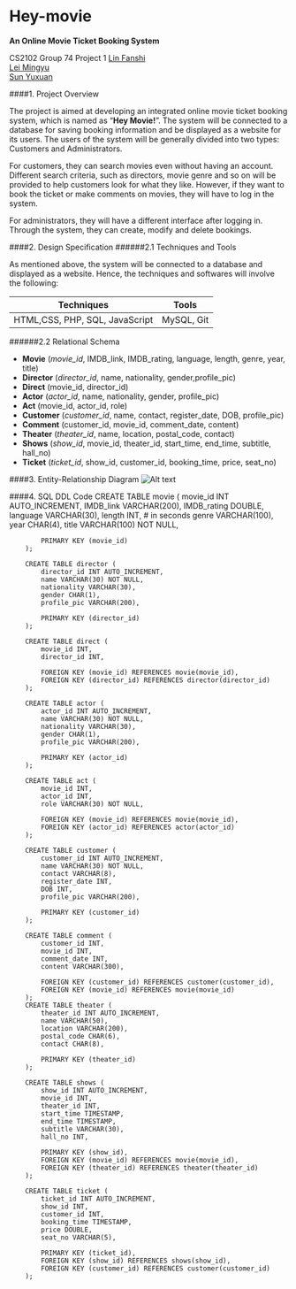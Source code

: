 Hey-movie
=========
**An Online Movie Ticket Booking System**

CS2102 Group 74 Project 1 
[Lin Fanshi](https://github.com/fanshicomic)  
[Lei Mingyu](https://github.com/lozy219)  
[Sun Yuxuan](https://github.com/VIN-S)  


####1. Project Overview

The project is aimed at developing an integrated online movie ticket booking system, which is named as “**Hey Movie!**”. The system will be connected to a database for saving booking information and be displayed as a website for its users. The users of the system will be generally divided into two types: Customers and Administrators.

For customers, they can search movies even without having an account. Different search criteria, such as directors, movie genre and so on will be provided to help customers look for what they like. However, if they want to book the ticket or make comments on movies, they will have to log in the system. 

For administrators, they will have a different interface after logging in. Through the system, they can create, modify and delete bookings.


####2. Design Specification
######2.1 Techniques and Tools 

As mentioned above, the system will be connected to a database and displayed as a website. Hence, the techniques and softwares will involve the following:

Techniques                     | Tools      | 
------------------------------ | ---------- | 
HTML,CSS, PHP, SQL, JavaScript | MySQL, Git |

######2.2 Relational Schema

* **Movie** (*movie_id*, IMDB_link, IMDB_rating, language, length, genre, year, title)
* **Director** (*director_id*, name, nationality, gender,profile_pic)
* **Direct** (movie_id, director_id)
* **Actor** (*actor_id*, name, nationality, gender, profile_pic)
* **Act** (movie_id, actor_id, role)
* **Customer** (*customer_id*, name, contact, register_date, DOB, profile_pic)
* **Comment** (customer_id, movie_id, comment_date, content)
* **Theater** (*theater_id*, name, location, postal_code, contact)
* **Shows** (*show_id*, movie_id, theater_id, start_time, end_time, subtitle, hall_no)
* **Ticket** (*ticket_id*, show_id, customer_id, booking_time, price, seat_no)



####3. Entity-Relationship Diagram
![Alt text](http://oi59.tinypic.com/167p954.jpg "ER diagram")



####4. SQL DDL Code
      CREATE TABLE movie (
			movie_id INT AUTO_INCREMENT, 
			IMDB_link VARCHAR(200),
			IMDB_rating DOUBLE,
			language VARCHAR(30),
			length INT, # in seconds
			genre VARCHAR(100),
			year CHAR(4),
			title VARCHAR(100) NOT NULL,

			PRIMARY KEY (movie_id)
		);

		CREATE TABLE director (
			director_id INT AUTO_INCREMENT,
			name VARCHAR(30) NOT NULL,
			nationality VARCHAR(30),
			gender CHAR(1),
			profile_pic VARCHAR(200),

			PRIMARY KEY (director_id)
		);

		CREATE TABLE direct (
			movie_id INT,
			director_id INT,

			FOREIGN KEY (movie_id) REFERENCES movie(movie_id),
			FOREIGN KEY (director_id) REFERENCES director(director_id)
		);

		CREATE TABLE actor (
			actor_id INT AUTO_INCREMENT,
			name VARCHAR(30) NOT NULL,
			nationality VARCHAR(30),
			gender CHAR(1),
			profile_pic VARCHAR(200),

			PRIMARY KEY (actor_id)
		);

		CREATE TABLE act (
			movie_id INT,
			actor_id INT,
			role VARCHAR(30) NOT NULL,

			FOREIGN KEY (movie_id) REFERENCES movie(movie_id),
			FOREIGN KEY (actor_id) REFERENCES actor(actor_id)
		);

		CREATE TABLE customer (
			customer_id INT AUTO_INCREMENT,
			name VARCHAR(30) NOT NULL,
			contact VARCHAR(8),
			register_date INT,
			DOB INT,
			profile_pic VARCHAR(200),

			PRIMARY KEY (customer_id)
		); 

		CREATE TABLE comment (
			customer_id INT,
			movie_id INT,
			comment_date INT,
			content VARCHAR(300),

			FOREIGN KEY (customer_id) REFERENCES customer(customer_id),
			FOREIGN KEY (movie_id) REFERENCES movie(movie_id)
		);
		CREATE TABLE theater (
			theater_id INT AUTO_INCREMENT,
			name VARCHAR(50),
			location VARCHAR(200),
			postal_code CHAR(6),
			contact CHAR(8),

			PRIMARY KEY (theater_id)
		);

		CREATE TABLE shows (
			show_id INT AUTO_INCREMENT,
			movie_id INT,
			theater_id INT,
			start_time TIMESTAMP,
			end_time TIMESTAMP,
			subtitle VARCHAR(30),
			hall_no INT,

			PRIMARY KEY (show_id),
			FOREIGN KEY (movie_id) REFERENCES movie(movie_id),
			FOREIGN KEY (theater_id) REFERENCES theater(theater_id)
		);

		CREATE TABLE ticket (
			ticket_id INT AUTO_INCREMENT,
			show_id INT,
			customer_id INT,
			booking_time TIMESTAMP,
			price DOUBLE,
			seat_no VARCHAR(5),

			PRIMARY KEY (ticket_id),
			FOREIGN KEY (show_id) REFERENCES shows(show_id),
			FOREIGN KEY (customer_id) REFERENCES customer(customer_id)
		);
